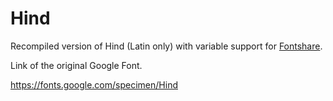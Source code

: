 # Hind

Recompiled version of Hind (Latin only) with variable support for [Fontshare](https://www.fontshare.com/).

Link of the original Google Font.

https://fonts.google.com/specimen/Hind